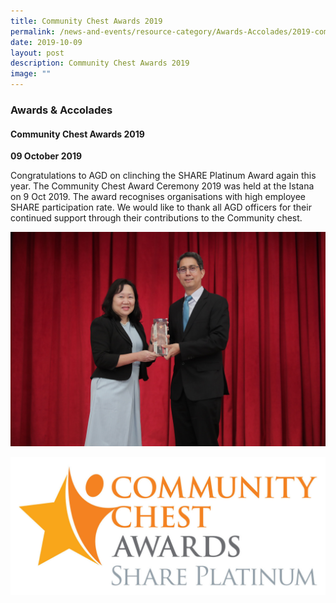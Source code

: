 ```yaml
---
title: Community Chest Awards 2019
permalink: /news-and-events/resource-category/Awards-Accolades/2019-community-chest-awards-2019/
date: 2019-10-09
layout: post
description: Community Chest Awards 2019
image: ""
---
```


### Awards & Accolades

#### Community Chest Awards 2019

**09 October 2019**

Congratulations to AGD on clinching the SHARE Platinum Award again this year. The Community Chest Award Ceremony 2019 was held at the Istana on 9 Oct 2019. The award recognises organisations with high employee SHARE participation rate. We would like to thank all AGD officers for their continued support through their contributions to the Community chest.

![AGD SHARE Platinum Award](/images/News%20and%20Events/Awards%20&%20Accolades/agd-share-platinum-award.jpg)

![Community Chest Awards SHARE Platinum](/images/News%20and%20Events/Awards%20&%20Accolades/cca_share_platinum.jpg)